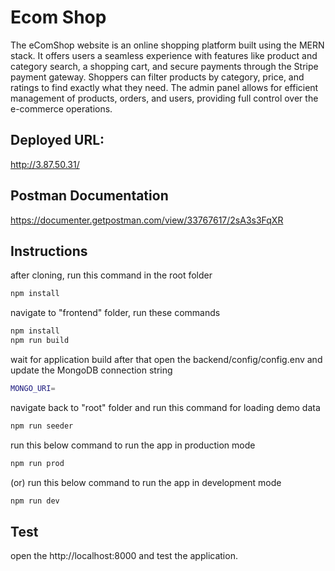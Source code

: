 # Ecom Shop

The eComShop website is an online shopping platform built using the MERN stack. It offers users a seamless experience with features like product and category search, a shopping cart, and secure payments through the Stripe payment gateway. Shoppers can filter products by category, price, and ratings to find exactly what they need. The admin panel allows for efficient management of products, orders, and users, providing full control over the e-commerce operations.

## Deployed URL:
http://3.87.50.31/

## Postman Documentation
https://documenter.getpostman.com/view/33767617/2sA3s3FqXR

## Instructions

after cloning, run this command in the root folder
```bash
npm install
```
navigate to "frontend" folder, run these commands 
```bash
npm install
npm run build
```
wait for application build
after that open the backend/config/config.env
and update the MongoDB connection string

```bash
MONGO_URI=
```

navigate back to "root" folder and run this command for loading demo data
```bash
npm run seeder
```

run this below command to run the app in production mode
```bash
npm run prod
```
(or) run this below command to run the app in development mode
```bash
npm run dev
```


## Test
open the http://localhost:8000 and test the application.

